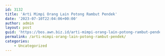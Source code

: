 ```yaml
---
id: 3132
title: 'Arti Mimpi Orang Lain Potong Rambut Pendek'
date: '2023-07-10T22:04:06+00:00'
author: admin
layout: post
guid: 'https://bos.awn.biz.id/arti-mimpi-orang-lain-potong-rambut-pendek/'
permalink: /arti-mimpi-orang-lain-potong-rambut-pendek/
categories:
    - Uncategorized
---
```


